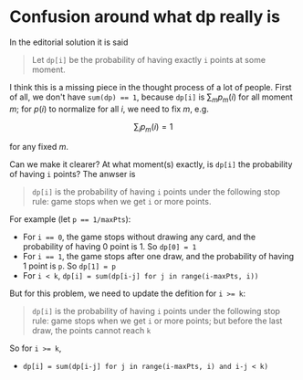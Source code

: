 # Confusion around what dp really is

In the editorial solution it is said
> Let `dp[i]` be the probability of having exactly `i` points at some moment.

I think this is a missing piece in the thought process of a lot of people.
First of all, we don't have `sum(dp) == 1`, because `dp[i]` is $\sum_m p_m(i)$ for all moment $m$; for $p(i)$ to normalize for all $i$, we need to fix $m$, e.g.

$$ 
\sum_ip_m(i) = 1 
$$

for any fixed $m$.

Can we make it clearer? At what moment(s) exactly, is `dp[i]` the probability of having `i` points? The anwser is

> `dp[i]` is the probability of having `i` points under the following stop rule: game stops when we get `i` or more points.

For example (let `p == 1/maxPts`): 
- For `i == 0`, the game stops without drawing any card, and the probability of having 0 point is 1. So `dp[0] = 1`
- For `i == 1`, the game stops after one draw, and the probability of having 1 point is `p`. So `dp[1] = p`
- For `i < k`, `dp[i] = sum(dp[i-j] for j in range(i-maxPts, i))`

But for this problem, we need to update the defition for `i >= k`:

> `dp[i]` is the probability of having `i` points under the following stop rule: game stops when we get `i` or more points; but before the last draw, the points cannot reach `k`

So for `i >= k`,

- `dp[i] = sum(dp[i-j] for j in range(i-maxPts, i) and i-j < k)`

